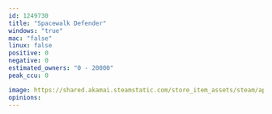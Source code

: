 ```yaml
---
id: 1249730
title: "Spacewalk Defender"
windows: "true"
mac: "false"
linux: false
positive: 0
negative: 0
estimated_owners: "0 - 20000"
peak_ccu: 0

image: https://shared.akamai.steamstatic.com/store_item_assets/steam/apps/1249730/header.jpg?t=1597982320
opinions:
---
```

